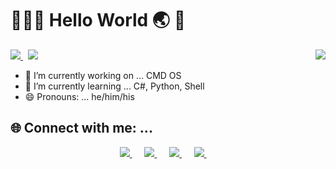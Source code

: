 # 👨🏻‍💻 Hello World 🌏 👋

<p> 
	<a href="mailto:gauravag.1005@gmail.com">
		<img src="https://img.shields.io/badge/Gmail-gauravag.1005%40gmail.com-d14836?style=social&logo=gmail" />
	</a>&nbsp;
	<a href="https://wa.me/917000255524">
		<img src="https://img.shields.io/badge/WhatsApp-%2B91--7000255524-25d366?style=social&logo=whatsapp" />
	</a>
	<img src="https://komarev.com/ghpvc/?username=thegauravagrawal&color=brightgreen" align="right"/>
</p>

- 🔭 I’m currently working on ... CMD OS
- 🌱 I’m currently learning ... C#, Python, Shell
- 😄 Pronouns: ... he/him/his

## 🌐 Connect with me: ...
<p align="center">	
	<a href="https://www.facebook.com/gaurav.ag05">
		<img src="https://img.shields.io/badge/facebook-%231877F2.svg?&style=for-the-badge&logo=facebook&logoColor=white" />
	</a>&nbsp;&nbsp;&nbsp;&nbsp;
	<a href="https://www.instagram.com/thewildlibran">
		<img src="https://img.shields.io/badge/instagram-%23E4405F.svg?&style=for-the-badge&logo=instagram&logoColor=white" />
	</a>&nbsp;&nbsp;&nbsp;&nbsp;
	<a href="https://www.linkedin.com/in/gaurav-ag10">
		<img src="https://img.shields.io/badge/linkedin-%230077B5.svg?&style=for-the-badge&logo=linkedin&logoColor=white" />
	</a>&nbsp;&nbsp;&nbsp;&nbsp;
	<a href="https://twitter.com/gaurav_ag10">
		<img src="https://img.shields.io/badge/twitter-%231DA1F2.svg?&style=for-the-badge&logo=twitter&logoColor=white" />
	</a>&nbsp;&nbsp;&nbsp;&nbsp;
</p>




<!--
- 👯 I’m looking to collaborate on ...
- 🤔 I’m looking for help with ... 
- 💬 Ask me about ...
- 📫 How to reach me: ...
- ⚡ Fun fact: ...
-->
